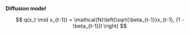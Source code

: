 **Diffusion model**

$$
q(x_t \mid x_{t-1}) = \mathcal{N}\left(\sqrt{\beta_{t-1}}x_{t-1}, (1 - \beta_{t-1})I \right)
$$